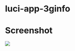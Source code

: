 # luci-app-3ginfo

# Screenshot

![](https://raw.githubusercontent.com/IceG2020/luci-app-3ginfo/master/screen2.png)
